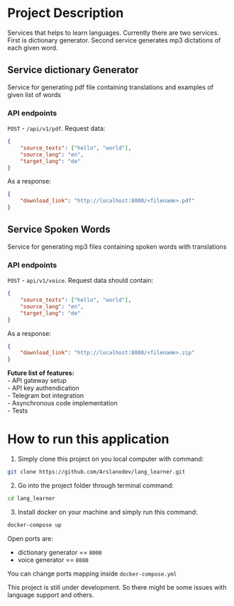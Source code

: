 # Project Description
Services that helps to learn languages. Currently there are two services. First is dictionary generator. Second service generates mp3 dictations of each given word. 


## Service dictionary Generator
Service for generating pdf file containing translations and examples of given list of words

### API endpoints
`POST` - `/api/v1/pdf`. Request data:
```json
{
    "source_texts": ["hello", "world"],
    "source_lang": "en",
    "target_lang": "de"
}
```
As a response:
```json
{
    "download_link": "http://localhost:8000/<filename>.pdf"
}
```

## Service Spoken Words
Service for generating mp3 files containing spoken words with translations

### API endpoints

`POST` - `api/v1/voice`. Request data should contain:
```json
{
    "source_texts": ["hello", "world"],
    "source_lang": "en",
    "target_lang": "de"
}
```

As a response:
```json
{
    "download_link": "http://localhost:8080/<filename>.zip"
}
```

**Future list of features:**  
    - API gateway setup  
    - API key authendication  
    - Telegram bot integration  
    - Asynchronous code implementation  
    - Tests


# How to run this application
1. Simply clone this project on you local computer with command:  
```bash
git clone https://github.com/Arslanodev/lang_learner.git
```
2. Go into the project folder through terminal command:  
```bash
cd lang_learner
```

3. Install docker on your machine and simply run this command:
```bash
docker-compose up
```
Open ports are:
- dictionary generator == `8000`
- voice generator == `8080`

You can change ports mapping inside `docker-compose.yml`

This project is still under development. So there might be some issues with language support and others.